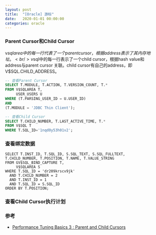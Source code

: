 ```yaml
---
layout: post
title:  "[Oracle] 游标"
date:   2020-01-01 00:00:00
categories: oracle
---
```


### Parent Cursor和Child Cursor
v$sqlarea中的每一行代表了一个parent cursor，根据address表示了其内存地址。<br/>
v$sql中的每一行表示了一个child cursor，根据hash value和address与parent cursor 关联。child cursor有自己的address，即V$SQL.CHILD_ADDRESS。<br/>

```sql
-- 查看Parent Cursor
SELECT T.MODULE, T.ACTION, T.VERSION_COUNT, T.*
FROM V$SQLAREA T,
     USER_USERS U
WHERE (T.PARSING_USER_ID = U.USER_ID)
AND
(T.MODULE = 'JDBC Thin Client');
```

```sql
-- 查看Child Cursor
SELECT T.CHILD_NUMBER, T.LAST_ACTIVE_TIME, T.*
FROM V$SQL T
WHERE T.SQL_ID='1nqd0y53h01v2';
```

### 查看绑定数据
```
SELECT T.INST_ID, T.SQL_ID, S.SQL_TEXT, S.SQL_FULLTEXT, T.CHILD_NUMBER, T.POSITION, T.NAME, T.VALUE_STRING
FROM GV$SQL_BIND_CAPTURE T,
     V$SQLAREA S
WHERE T.SQL_ID = 'dr209krscv9jk'
  AND T.CHILD_NUMBER = 2
  AND T.INST_ID = 1
  AND T.SQL_ID = S.SQL_ID
ORDER BY T.POSITION;
```

### 查看Child Cursor执行计划


### 参考
+ [Performance Tuning Basics 3 : Parent and Child Cursors](http://expertoracle.com/2017/11/17/db-tuning-basics-3-parent-and-child-cursors/)